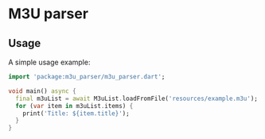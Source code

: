 # M3U parser

## Usage

A simple usage example:

```dart
import 'package:m3u_parser/m3u_parser.dart';

void main() async {
  final m3uList = await M3uList.loadFromFile('resources/example.m3u');
  for (var item in m3uList.items) {
    print('Title: ${item.title}');
  }
}
```
